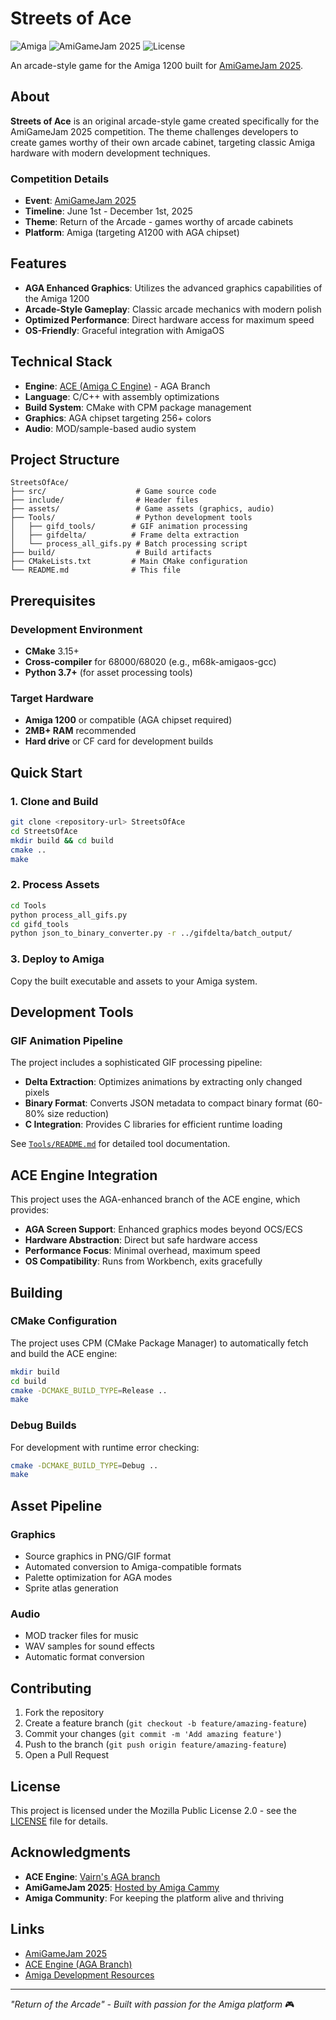 # Streets of Ace

![Amiga](https://img.shields.io/badge/Platform-Amiga%201200-red.svg)
![AmiGameJam 2025](https://img.shields.io/badge/AmiGameJam-2025-blue.svg)
![License](https://img.shields.io/badge/License-MPL--2.0-green.svg)

An arcade-style game for the Amiga 1200 built for [AmiGameJam 2025](https://itch.io/jam/amigamejam).

## About

**Streets of Ace** is an original arcade-style game created specifically for the AmiGameJam 2025 competition. The theme challenges developers to create games worthy of their own arcade cabinet, targeting classic Amiga hardware with modern development techniques.

### Competition Details
- **Event**: [AmiGameJam 2025](https://itch.io/jam/amigamejam)
- **Timeline**: June 1st - December 1st, 2025
- **Theme**: Return of the Arcade - games worthy of arcade cabinets
- **Platform**: Amiga (targeting A1200 with AGA chipset)

## Features

- **AGA Enhanced Graphics**: Utilizes the advanced graphics capabilities of the Amiga 1200
- **Arcade-Style Gameplay**: Classic arcade mechanics with modern polish
- **Optimized Performance**: Direct hardware access for maximum speed
- **OS-Friendly**: Graceful integration with AmigaOS

## Technical Stack

- **Engine**: [ACE (Amiga C Engine)](https://github.com/Vairn/ACE/tree/AGA) - AGA Branch
- **Language**: C/C++ with assembly optimizations
- **Build System**: CMake with CPM package management
- **Graphics**: AGA chipset targeting 256+ colors
- **Audio**: MOD/sample-based audio system

## Project Structure

```
StreetsOfAce/
├── src/                    # Game source code
├── include/                # Header files
├── assets/                 # Game assets (graphics, audio)
├── Tools/                  # Python development tools
│   ├── gifd_tools/        # GIF animation processing
│   ├── gifdelta/          # Frame delta extraction
│   └── process_all_gifs.py # Batch processing script
├── build/                  # Build artifacts
├── CMakeLists.txt         # Main CMake configuration
└── README.md              # This file
```

## Prerequisites

### Development Environment
- **CMake** 3.15+ 
- **Cross-compiler** for 68000/68020 (e.g., m68k-amigaos-gcc)
- **Python 3.7+** (for asset processing tools)

### Target Hardware
- **Amiga 1200** or compatible (AGA chipset required)
- **2MB+ RAM** recommended
- **Hard drive** or CF card for development builds

## Quick Start

### 1. Clone and Build

```bash
git clone <repository-url> StreetsOfAce
cd StreetsOfAce
mkdir build && cd build
cmake ..
make
```

### 2. Process Assets

```bash
cd Tools
python process_all_gifs.py
cd gifd_tools
python json_to_binary_converter.py -r ../gifdelta/batch_output/
```

### 3. Deploy to Amiga

Copy the built executable and assets to your Amiga system.

## Development Tools

### GIF Animation Pipeline
The project includes a sophisticated GIF processing pipeline:

- **Delta Extraction**: Optimizes animations by extracting only changed pixels
- **Binary Format**: Converts JSON metadata to compact binary format (60-80% size reduction)
- **C Integration**: Provides C libraries for efficient runtime loading

See [`Tools/README.md`](Tools/README.md) for detailed tool documentation.

## ACE Engine Integration

This project uses the AGA-enhanced branch of the ACE engine, which provides:

- **AGA Screen Support**: Enhanced graphics modes beyond OCS/ECS
- **Hardware Abstraction**: Direct but safe hardware access
- **Performance Focus**: Minimal overhead, maximum speed
- **OS Compatibility**: Runs from Workbench, exits gracefully

## Building

### CMake Configuration

The project uses CPM (CMake Package Manager) to automatically fetch and build the ACE engine:

```bash
mkdir build
cd build
cmake -DCMAKE_BUILD_TYPE=Release ..
make
```

### Debug Builds

For development with runtime error checking:

```bash
cmake -DCMAKE_BUILD_TYPE=Debug ..
make
```

## Asset Pipeline

### Graphics
- Source graphics in PNG/GIF format
- Automated conversion to Amiga-compatible formats
- Palette optimization for AGA modes
- Sprite atlas generation

### Audio
- MOD tracker files for music
- WAV samples for sound effects
- Automatic format conversion

## Contributing

1. Fork the repository
2. Create a feature branch (`git checkout -b feature/amazing-feature`)
3. Commit your changes (`git commit -m 'Add amazing feature'`)
4. Push to the branch (`git push origin feature/amazing-feature`)
5. Open a Pull Request

## License

This project is licensed under the Mozilla Public License 2.0 - see the [LICENSE](LICENSE) file for details.

## Acknowledgments

- **ACE Engine**: [Vairn's AGA branch](https://github.com/Vairn/ACE/tree/AGA)
- **AmiGameJam 2025**: [Hosted by Amiga Cammy](https://itch.io/jam/amigamejam)
- **Amiga Community**: For keeping the platform alive and thriving

## Links

- [AmiGameJam 2025](https://itch.io/jam/amigamejam)
- [ACE Engine (AGA Branch)](https://github.com/Vairn/ACE/tree/AGA)
- [Amiga Development Resources](https://github.com/AmigaPorts)

---

*"Return of the Arcade" - Built with passion for the Amiga platform* 🎮 